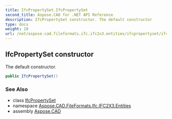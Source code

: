 ```yaml
---
title: IfcPropertySet.IfcPropertySet
second_title: Aspose.CAD for .NET API Reference
description: IfcPropertySet constructor. The default constructor
type: docs
weight: 10
url: /net/aspose.cad.fileformats.ifc.ifc2x3.entities/ifcpropertyset/ifcpropertyset/
---
```

## IfcPropertySet constructor

The default constructor.

```csharp
public IfcPropertySet()
```

### See Also

* class [IfcPropertySet](../)
* namespace [Aspose.CAD.FileFormats.Ifc.IFC2X3.Entities](../../ifcpropertyset/)
* assembly [Aspose.CAD](../../../)


